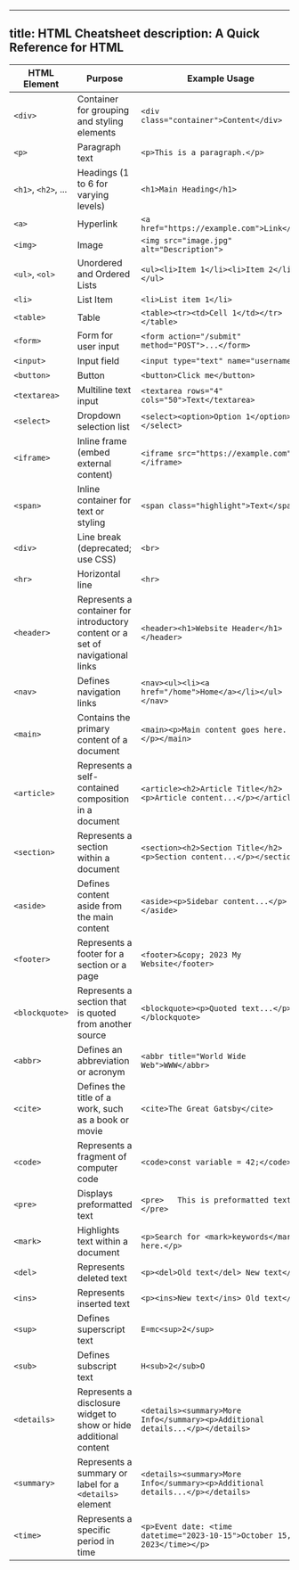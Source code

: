 
---
title: HTML Cheatsheet
description: A Quick Reference for HTML
---

| HTML Element        | Purpose                                     | Example Usage                             |
|---------------------|---------------------------------------------|------------------------------------------|
| `<div>`             | Container for grouping and styling elements | `<div class="container">Content</div>`   |
| `<p>`               | Paragraph text                              | `<p>This is a paragraph.</p>`            |
| `<h1>`, `<h2>`, ... | Headings (1 to 6 for varying levels)       | `<h1>Main Heading</h1>`                  |
| `<a>`               | Hyperlink                                   | `<a href="https://example.com">Link</a>` |
| `<img>`             | Image                                       | `<img src="image.jpg" alt="Description">`|
| `<ul>`, `<ol>`     | Unordered and Ordered Lists                 | `<ul><li>Item 1</li><li>Item 2</li></ul>` |
| `<li>`              | List Item                                   | `<li>List item 1</li>`                   |
| `<table>`           | Table                                       | `<table><tr><td>Cell 1</td></tr></table>`|
| `<form>`            | Form for user input                         | `<form action="/submit" method="POST">...</form>` |
| `<input>`           | Input field                                 | `<input type="text" name="username">`     |
| `<button>`          | Button                                      | `<button>Click me</button>`              |
| `<textarea>`        | Multiline text input                        | `<textarea rows="4" cols="50">Text</textarea>` |
| `<select>`          | Dropdown selection list                     | `<select><option>Option 1</option></select>` |
| `<iframe>`          | Inline frame (embed external content)       | `<iframe src="https://example.com"></iframe>` |
| `<span>`            | Inline container for text or styling        | `<span class="highlight">Text</span>`     |
| `<div>`             | Line break (deprecated; use CSS)            | `<br>`                                    |
| `<hr>`              | Horizontal line                             | `<hr>`                                    |
| `<header>`           | Represents a container for introductory content or a set of navigational links | `<header><h1>Website Header</h1></header>` |
| `<nav>`              | Defines navigation links                     | `<nav><ul><li><a href="/home">Home</a></li></ul></nav>` |
| `<main>`             | Contains the primary content of a document  | `<main><p>Main content goes here.</p></main>` |
| `<article>`          | Represents a self-contained composition in a document | `<article><h2>Article Title</h2><p>Article content...</p></article>` |
| `<section>`          | Represents a section within a document      | `<section><h2>Section Title</h2><p>Section content...</p></section>` |
| `<aside>`            | Defines content aside from the main content | `<aside><p>Sidebar content...</p></aside>`   |
| `<footer>`           | Represents a footer for a section or a page | `<footer>&copy; 2023 My Website</footer>`    |
| `<blockquote>`       | Represents a section that is quoted from another source | `<blockquote><p>Quoted text...</p></blockquote>` |
| `<abbr>`             | Defines an abbreviation or acronym          | `<abbr title="World Wide Web">WWW</abbr>`   |
| `<cite>`             | Defines the title of a work, such as a book or movie | `<cite>The Great Gatsby</cite>`           |
| `<code>`             | Represents a fragment of computer code      | `<code>const variable = 42;</code>`         |
| `<pre>`              | Displays preformatted text                   | `<pre>   This is preformatted text.   </pre>` |
| `<mark>`             | Highlights text within a document           | `<p>Search for <mark>keywords</mark> here.</p>` |
| `<del>`              | Represents deleted text                      | `<p><del>Old text</del> New text</p>`       |
| `<ins>`              | Represents inserted text                     | `<p><ins>New text</ins> Old text</p>`       |
| `<sup>`              | Defines superscript text                     | `E=mc<sup>2</sup>`                         |
| `<sub>`              | Defines subscript text                       | `H<sub>2</sub>O`                           |
| `<details>`          | Represents a disclosure widget to show or hide additional content | `<details><summary>More Info</summary><p>Additional details...</p></details>` |
| `<summary>`          | Represents a summary or label for a `<details>` element | `<details><summary>More Info</summary><p>Additional details...</p></details>` |
| `<time>`             | Represents a specific period in time         | `<p>Event date: <time datetime="2023-10-15">October 15, 2023</time></p>` |